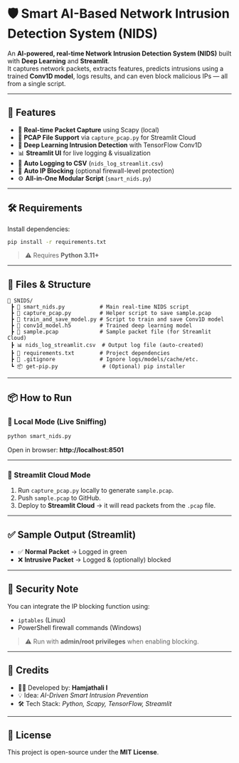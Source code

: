 # 🛡️ Smart AI-Based Network Intrusion Detection System (NIDS)

An **AI-powered, real-time Network Intrusion Detection System (NIDS)** built with **Deep Learning** and **Streamlit**.  
It captures network packets, extracts features, predicts intrusions using a trained **Conv1D model**, logs results, and can even block malicious IPs — all from a single script.

---

## 🚀 Features

- 📡 **Real-time Packet Capture** using Scapy (local)
- 📂 **PCAP File Support** via `capture_pcap.py` for Streamlit Cloud
- 🧠 **Deep Learning Intrusion Detection** with TensorFlow Conv1D
- 📊 **Streamlit UI** for live logging & visualization
- 📝 **Auto Logging to CSV** (`nids_log_streamlit.csv`)
- 🚫 **Auto IP Blocking** (optional firewall-level protection)
- ⚙️ **All-in-One Modular Script** (`smart_nids.py`)

---

## 🛠️ Requirements

Install dependencies:

```bash
pip install -r requirements.txt
```

> ⚠️ Requires **Python 3.11+**

---

## 🧠 Files & Structure

```
📂 SNIDS/
 ┣ 📜 smart_nids.py           # Main real-time NIDS script
 ┣ 📜 capture_pcap.py         # Helper script to save sample.pcap
 ┣ 📜 train_and_save_model.py # Script to train and save Conv1D model
 ┣ 🤖 conv1d_model.h5         # Trained deep learning model
 ┣ 📄 sample.pcap             # Sample packet file (for Streamlit Cloud)
 ┣ 📊 nids_log_streamlit.csv  # Output log file (auto-created)
 ┣ 📄 requirements.txt        # Project dependencies
 ┣ 🛑 .gitignore              # Ignore logs/models/cache/etc.
 ┗ 📦 get-pip.py              # (Optional) pip installer
```

---

## 📦 How to Run

### 🔹 Local Mode (Live Sniffing)
```bash
python smart_nids.py
```
Open in browser: **http://localhost:8501**

---

### 🔹 Streamlit Cloud Mode
1. Run `capture_pcap.py` locally to generate `sample.pcap`.  
2. Push `sample.pcap` to GitHub.  
3. Deploy to **Streamlit Cloud** → it will read packets from the `.pcap` file.

---

## ✅ Sample Output (Streamlit)

- ✅ **Normal Packet** → Logged in green  
- ❌ **Intrusive Packet** → Logged & (optionally) blocked  

---

## 🔐 Security Note

You can integrate the IP blocking function using:
- `iptables` (Linux)  
- PowerShell firewall commands (Windows)  

> ⚠️ Run with **admin/root privileges** when enabling blocking.

---

## 🙌 Credits

- 👨‍💻 Developed by: **Hamjathali I**  
- 💡 Idea: *AI-Driven Smart Intrusion Prevention*  
- 🛠️ Tech Stack: *Python, Scapy, TensorFlow, Streamlit*

---

## 📌 License

This project is open-source under the **MIT License**.
